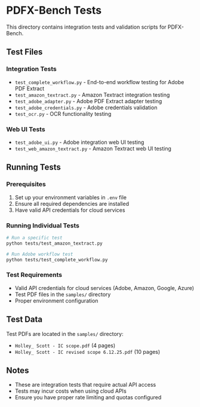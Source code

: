# PDFX-Bench Tests

This directory contains integration tests and validation scripts for PDFX-Bench.

## Test Files

### Integration Tests
- `test_complete_workflow.py` - End-to-end workflow testing for Adobe PDF Extract
- `test_amazon_textract.py` - Amazon Textract integration testing
- `test_adobe_adapter.py` - Adobe PDF Extract adapter testing
- `test_adobe_credentials.py` - Adobe credentials validation
- `test_ocr.py` - OCR functionality testing

### Web UI Tests
- `test_adobe_ui.py` - Adobe integration web UI testing
- `test_web_amazon_textract.py` - Amazon Textract web UI testing

## Running Tests

### Prerequisites
1. Set up your environment variables in `.env` file
2. Ensure all required dependencies are installed
3. Have valid API credentials for cloud services

### Running Individual Tests
```bash
# Run a specific test
python tests/test_amazon_textract.py

# Run Adobe workflow test
python tests/test_complete_workflow.py
```

### Test Requirements
- Valid API credentials for cloud services (Adobe, Amazon, Google, Azure)
- Test PDF files in the `samples/` directory
- Proper environment configuration

## Test Data
Test PDFs are located in the `samples/` directory:
- `Holley_ Scott - IC scope.pdf` (4 pages)
- `Holley_ Scott - IC revised scope 6.12.25.pdf` (10 pages)

## Notes
- These are integration tests that require actual API access
- Tests may incur costs when using cloud APIs
- Ensure you have proper rate limiting and quotas configured
